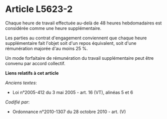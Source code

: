 # Article L5623-2

Chaque heure de travail effectuée au-delà de 48 heures hebdomadaires est considérée comme une heure supplémentaire.

Les parties au contrat d'engagement conviennent que chaque heure supplémentaire fait l'objet soit d'un repos équivalent, soit
d'une rémunération majorée d'au moins 25 %.

Un mode forfaitaire de rémunération du travail supplémentaire peut être convenu par accord collectif.

**Liens relatifs à cet article**

_Anciens textes_:

  - Loi n°2005-412 du 3 mai 2005 - art. 16 (VT), alinéas 5 et 6

_Codifié par_:

  - Ordonnance n°2010-1307 du 28 octobre 2010 - art. (V)
